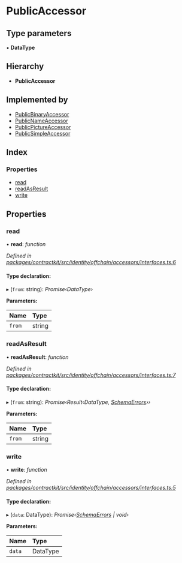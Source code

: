 # PublicAccessor

## Type parameters

▪ **DataType**

## Hierarchy

* **PublicAccessor**

## Implemented by

* [PublicBinaryAccessor]()
* [PublicNameAccessor]()
* [PublicPictureAccessor]()
* [PublicSimpleAccessor]()

## Index

### Properties

* [read]()
* [readAsResult]()
* [write]()

## Properties

### read

• **read**: _function_

_Defined in_ [_packages/contractkit/src/identity/offchain/accessors/interfaces.ts:6_](https://github.com/celo-org/celo-monorepo/blob/master/packages/contractkit/src/identity/offchain/accessors/interfaces.ts#L6)

#### Type declaration:

▸ \(`from`: string\): _Promise‹DataType›_

**Parameters:**

| Name | Type |
| :--- | :--- |
| `from` | string |

### readAsResult

• **readAsResult**: _function_

_Defined in_ [_packages/contractkit/src/identity/offchain/accessors/interfaces.ts:7_](https://github.com/celo-org/celo-monorepo/blob/master/packages/contractkit/src/identity/offchain/accessors/interfaces.ts#L7)

#### Type declaration:

▸ \(`from`: string\): _Promise‹Result‹DataType,_ [_SchemaErrors_]()_››_

**Parameters:**

| Name | Type |
| :--- | :--- |
| `from` | string |

### write

• **write**: _function_

_Defined in_ [_packages/contractkit/src/identity/offchain/accessors/interfaces.ts:5_](https://github.com/celo-org/celo-monorepo/blob/master/packages/contractkit/src/identity/offchain/accessors/interfaces.ts#L5)

#### Type declaration:

▸ \(`data`: DataType\): _Promise‹_[_SchemaErrors_]() _\| void›_

**Parameters:**

| Name | Type |
| :--- | :--- |
| `data` | DataType |

